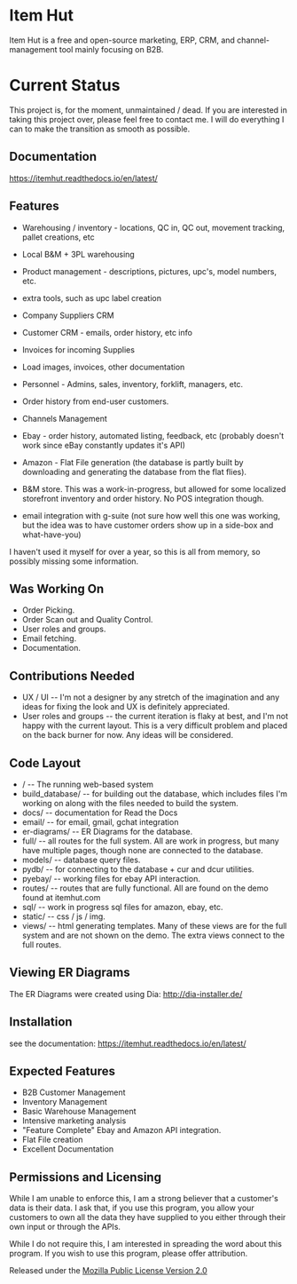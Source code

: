 Item Hut
========

Item Hut is a free and open-source marketing, ERP, CRM, and channel-management tool mainly focusing on B2B.

Current Status
==============

This project is, for the moment, unmaintained / dead. If you are interested in taking this project over, please feel free to contact me. I will do everything I can to make the transition as smooth as possible.

Documentation
-------------

https://itemhut.readthedocs.io/en/latest/

Features
--------
* Warehousing / inventory - locations, QC in, QC out, movement tracking, pallet creations, etc
* Local B&M + 3PL warehousing
* Product management - descriptions, pictures, upc's, model numbers, etc.
* extra tools, such as upc label creation
* Company Suppliers CRM
* Customer CRM - emails, order history, etc info
* Invoices for incoming Supplies
* Load images, invoices, other documentation
* Personnel - Admins, sales, inventory, forklift, managers, etc.
* Order history from end-user customers.

* Channels Management
* Ebay - order history, automated listing, feedback, etc (probably doesn't work since eBay constantly updates it's API)
* Amazon - Flat File generation (the database is partly built by downloading and generating the database from the flat flies).
* B&M store. This was a work-in-progress, but allowed for some localized storefront inventory and order history. No POS integration though.
* email integration with g-suite (not sure how well this one was working, but the idea was to have customer orders show up in a side-box and what-have-you)

I haven't used it myself for over a year, so this is all from memory, so possibly missing some information.


Was Working On
--------------
* Order Picking.
* Order Scan out and Quality Control.
* User roles and groups.
* Email fetching.
* Documentation.

Contributions Needed
---------------------

* UX / UI -- I'm not a designer by any stretch of the imagination and any ideas for fixing the look and UX is definitely appreciated.
* User roles and groups --  the current iteration is flaky at best, and I'm not happy with the current layout. This is a very difficult problem and placed on the back burner for now. Any ideas will be considered.

Code Layout
-----------
* / -- The running web-based system
* build_database/ -- for building out the database, which includes files I'm working on along with the files needed to build the system.
* docs/ -- documentation for Read the Docs
* email/ -- for email, gmail, gchat integration
* er-diagrams/ -- ER Diagrams for the database.
* full/ -- all routes for the full system. All are work in progress, but many have multiple pages, though none are connected to the database.
* models/ -- database query files.
* pydb/ -- for connecting to the database + cur and dcur utilities.
* pyebay/ -- working files for ebay API interaction.
* routes/ -- routes that are fully functional. All are found on the demo found at itemhut.com
* sql/ -- work in progress sql files for amazon, ebay, etc.
* static/ -- css / js / img.
* views/ -- html generating templates. Many of these views are for the full system and are not shown on the demo. The extra views connect to the full routes.

Viewing ER Diagrams
-------------------

The ER Diagrams were created using Dia:
http://dia-installer.de/

Installation
------------

see the documentation: https://itemhut.readthedocs.io/en/latest/

Expected Features
-----------------
* B2B Customer Management
* Inventory Management
* Basic Warehouse Management
* Intensive marketing analysis
* "Feature Complete" Ebay and Amazon API integration.
* Flat File creation
* Excellent Documentation

Permissions and Licensing
-------------------------

While I am unable to enforce this, I am a strong believer that a customer's data is their data. I ask that, if you use this program, you allow your customers to own all the data they have supplied to you either through their own input or through the APIs.

While I do not require this, I am interested in spreading the word about this program. If you wish to use this program, please offer attribution.

Released under the [Mozilla Public License
Version 2.0](http://www.mozilla.org/MPL/2.0/)
